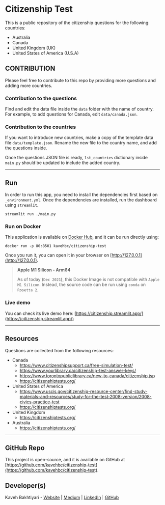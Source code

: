 # Citizenship Test

This is a public repository of the citizenship questions for the following countries:

- Australia
- Canada
- United Kingdom (UK)
- United States of America (U.S.A)

## CONTRIBUTION

Please feel free to contribute to this repo by providing more questions and adding more countries.

### Contribution to the questions
Find and edit the data file inside the `data` folder with the name of country.
For example, to add questions for Canada, edit `data/canada.json`.

### Contribution to the countries
If you want to introduce new countries, make a copy of the template data file `data/template.json`.
Rename the new file to the country name, and add the questions inside.

Once the questions JSON file is ready, `lst_countries` dictionary inside `main.py` should be updated to include the added country.
___

## Run
In order to run this app, you need to install the dependencies first based on `_environment.yml`.
Once the dependencies are installed, run the dashboard using `streamlit`.

    streamlit run ./main.py

### Run on Docker
This application is available on [Docker Hub](https://hub.docker.com/r/kavehbc/citizenship-test), and it can be run directly using:

    docker run -p 80:8501 kavehbc/citizenship-test

Once you run it, you can open it in your browser on [http://127.0.0.1](http://127.0.0.1).

> **Apple M1 Silicon - Arm64**
> 
> As of today (`Dec 2021`), this Docker Image is not compatible with `Apple M1 Silicon`.
> Instead, the source code can be run using `conda` on `Rosetta 2`.

### Live demo
You can check its live demo here:
[https://citizenship.streamlit.app/](https://citizenship.streamlit.app/)

___
## Resources

Questions are collected from the following resources:

- Canada
  - https://www.citizenshipsupport.ca/free-simulation-test/
  - https://www.yourlibrary.ca/citizenship-test-answer-keys/
  - https://www.torontopubliclibrary.ca/new-to-canada/citizenship.jsp
  - https://citizenshiptests.org/
- United States of America
  - https://www.uscis.gov/citizenship-resource-center/find-study-materials-and-resources/study-for-the-test-2008-version/2008-civics-practice-test
  - https://citizenshiptests.org/
- United Kingdom
  - https://citizenshiptests.org/
- Australia
  - https://citizenshiptests.org/


___
## GitHub Repo
This project is open-source, and it is available on GitHub at [https://github.com/kavehbc/citizenship-test](https://github.com/kavehbc/citizenship-test).

## Developer(s)
Kaveh Bakhtiyari - [Website](http://bakhtiyari.com) | [Medium](https://medium.com/@bakhtiyari)
  | [LinkedIn](https://www.linkedin.com/in/bakhtiyari) | [GitHub](https://github.com/kavehbc)
